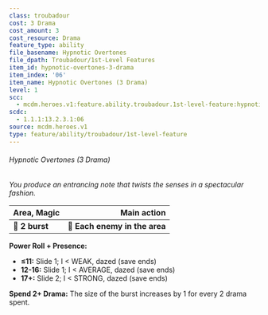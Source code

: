 ```yaml
---
class: troubadour
cost: 3 Drama
cost_amount: 3
cost_resource: Drama
feature_type: ability
file_basename: Hypnotic Overtones
file_dpath: Troubadour/1st-Level Features
item_id: hypnotic-overtones-3-drama
item_index: '06'
item_name: Hypnotic Overtones (3 Drama)
level: 1
scc:
  - mcdm.heroes.v1:feature.ability.troubadour.1st-level-feature:hypnotic-overtones-3-drama
scdc:
  - 1.1.1:13.2.3.1:06
source: mcdm.heroes.v1
type: feature/ability/troubadour/1st-level-feature
---
```


###### Hypnotic Overtones (3 Drama)

*You produce an entrancing note that twists the senses in a spectacular fashion.*

| **Area, Magic** |               **Main action** |
| --------------- | ----------------------------: |
| **📏 2 burst**  | **🎯 Each enemy in the area** |

**Power Roll + Presence:**

- **≤11:** Slide 1; I < WEAK, dazed (save ends)
- **12-16:** Slide 1; I < AVERAGE, dazed (save ends)
- **17+:** Slide 2; I < STRONG, dazed (save ends)

**Spend 2+ Drama:** The size of the burst increases by 1 for every 2 drama spent.
